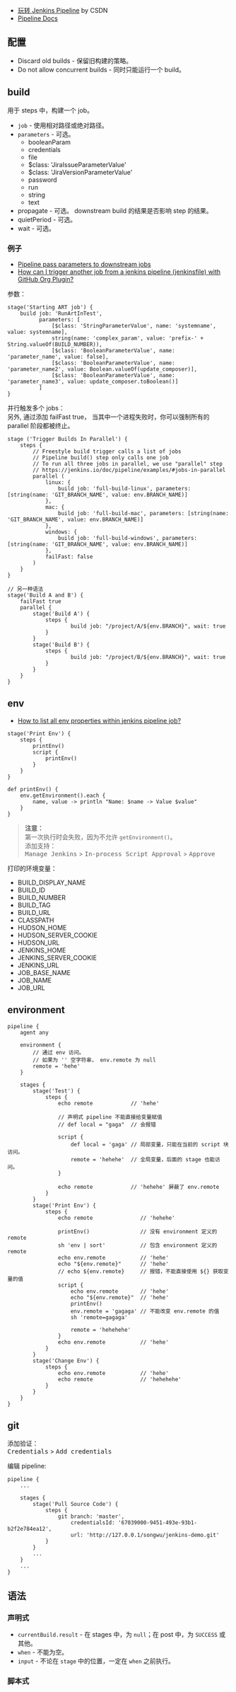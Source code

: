 
- [玩转 Jenkins Pipeline](https://blog.csdn.net/diantun00/article/details/81075007) by CSDN
- [Pipeline Docs](https://jenkins.io/doc/book/pipeline/)

## 配置
- Discard old builds - 保留旧构建的策略。  
- Do not allow concurrent builds - 同时只能运行一个 build。  

## build
用于 steps 中，构建一个 job。  
- `job` - 使用相对路径或绝对路径。  
- `parameters` - 可选。  
  - booleanParam  
  - credentials  
  - file  
  - $class: 'JiraIssueParameterValue'  
  - $class: 'JiraVersionParameterValue'  
  - password  
  - run  
  - string  
  - text  
- propagate - 可选。 downstream build 的结果是否影响 step 的结果。   
- quietPeriod - 可选。  
- wait - 可选。  

### 例子
- [Pipeline pass parameters to downstream jobs](https://stackoverflow.com/questions/37025175/pipeline-pass-parameters-to-downstream-jobs)
- [How can I trigger another job from a jenkins pipeline (jenkinsfile) with GitHub Org Plugin?](https://stackoverflow.com/questions/36306883/how-can-i-trigger-another-job-from-a-jenkins-pipeline-jenkinsfile-with-github)

参数：  
```
stage('Starting ART job') {
    build job: 'RunArtInTest',
          parameters: [
              [$class: 'StringParameterValue', name: 'systemname', value: systemname],
              string(name: 'complex_param', value: 'prefix-' + String.valueOf(BUILD_NUMBER)),
              [$class: 'BooleanParameterValue', name: 'parameter_name', value: false],
              [$class: 'BooleanParameterValue', name: 'parameter_name2', value: Boolean.valueOf(update_composer)],
              [$class: 'BooleanParameterValue', name: 'parameter_name3', value: update_composer.toBoolean()]
          ]
}
```

并行触发多个 jobs：  
另外, 通过添加 failFast true， 当其中一个进程失败时，你可以强制所有的 parallel 阶段都被终止。  
```
stage ('Trigger Builds In Parallel') {
    steps {
        // Freestyle build trigger calls a list of jobs
        // Pipeline build() step only calls one job
        // To run all three jobs in parallel, we use "parallel" step
        // https://jenkins.io/doc/pipeline/examples/#jobs-in-parallel
        parallel (
            linux: {
                build job: 'full-build-linux', parameters: [string(name: 'GIT_BRANCH_NAME', value: env.BRANCH_NAME)]
            },
            mac: {
                build job: 'full-build-mac', parameters: [string(name: 'GIT_BRANCH_NAME', value: env.BRANCH_NAME)]
            },
            windows: {
                build job: 'full-build-windows', parameters: [string(name: 'GIT_BRANCH_NAME', value: env.BRANCH_NAME)]
            },
            failFast: false
        )
    }
}

// 另一种语法
stage('Build A and B') {
    failFast true
    parallel {
        stage('Build A') {
            steps {
                    build job: "/project/A/${env.BRANCH}", wait: true
            }
        }
        stage('Build B') {
            steps {
                    build job: "/project/B/${env.BRANCH}", wait: true
            }
        }
    }
}
```


## env
- [How to list all env properties within jenkins pipeline job?](https://stackoverflow.com/questions/37083285/how-to-list-all-env-properties-within-jenkins-pipeline-job)

```
stage('Print Env') {
    steps {
        printEnv()
        script {
            printEnv()
        }
    }
}

def printEnv() {
    env.getEnvironment().each {
        name, value -> println "Name: $name -> Value $value" 
    }
}
```

>**注意：**  
>第一次执行时会失败，因为不允许 `getEnvironment()`。  
>添加支持：  
><kbd>Manage Jenkins</kbd> > <kbd>In-process Script Approval</kbd> > <kbd>Approve</kbd>  

打印的环境变量：  
- BUILD_DISPLAY_NAME
- BUILD_ID
- BUILD_NUMBER
- BUILD_TAG
- BUILD_URL
- CLASSPATH
- HUDSON_HOME
- HUDSON_SERVER_COOKIE
- HUDSON_URL
- JENKINS_HOME
- JENKINS_SERVER_COOKIE
- JENKINS_URL
- JOB_BASE_NAME
- JOB_NAME
- JOB_URL

## environment
```
pipeline {
    agent any
    
    environment {
        // 通过 env 访问。
        // 如果为 '' 空字符串， env.remote 为 null
        remote = 'hehe'
    }
    
    stages {
        stage('Test') {
            steps {
                echo remote            // 'hehe'
                
                // 声明式 pipeline 不能直接给变量赋值
                // def local = "gaga"  // 会报错
                
                script {
                    def local = 'gaga' // 局部变量，只能在当前的 script 块访问。
                    remote = 'hehehe'  // 全局变量，后面的 stage 也能访问。
                }
                
                echo remote            // 'hehehe' 屏蔽了 env.remote
            }
        }
        stage('Print Env') {
            steps {
                echo remote               // 'hehehe'
            
                printEnv()                // 没有 environment 定义的 remote
                sh 'env | sort'           // 包含 environment 定义的 remote
                echo env.remote           // 'hehe'
                echo "${env.remote}"      // 'hehe'
                // echo ${env.remote}     // 报错，不能直接使用 ${} 获取变量的值
                script {
                    echo env.remote       // 'hehe'
                    echo "${env.remote}"  // 'hehe'
                    printEnv()
                    env.remote = 'gagaga' // 不能改变 env.remote 的值
                    sh 'remote=gagaga'
                    
                    remote = 'hehehehe'
                }
                echo env.remote           // 'hehe'
            }
        }
        stage('Change Env') {
            steps {
                echo env.remote           // 'hehe'
                echo remote               // 'hehehehe'
            }
        }
    }
}
```

## git
添加验证：  
<kbd>Credentials</kbd> > <kbd>Add credentials</kbd>  

编辑 pipeline:  
```
pipeline {
    ...
    
    stages {
        stage('Pull Source Code') {
            steps {
                git branch: 'master',
                    credentialsId: '67039000-9451-493e-93b1-b2f2e784ea12',
                    url: 'http://127.0.0.1/songwu/jenkins-demo.git'
            }
        }
        ...
    }
    ...
}
```

## 语法
### 声明式
- `currentBuild.result` - 在 stages 中，为 `null`；在 post 中，为 `SUCCESS` 或其他。  
- `when` - 不能为空。  
- `input` - 不论在 `stage` 中的位置，一定在 `when` 之前执行。  

### 脚本式
